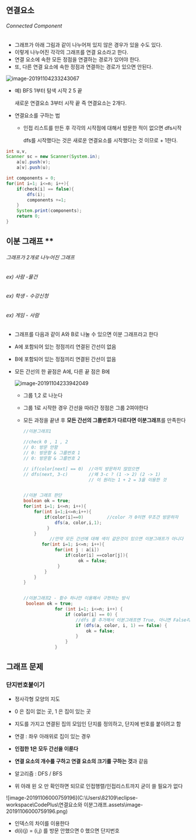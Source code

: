 ## 연결요소

###### Connected Component

- 그래프가 아래 그림과 같이 나누어져 있지 않은 경우가 있을 수도 있다.
- 이렇게 나누어진 각각의 그래프를 연결 요소라고 한다.
- 연결 요소에 속한 모든 정점을 연결하는 경로가 있어야 한다.
- 또, 다른 연결 요소에 속한 정점과 연결하는 경로가 있으면 안된다.

![image-20191104233243067](C:\Users\82109\AppData\Roaming\Typora\typora-user-images\image-20191104233243067.png)

- 예) BFS 1부터 탐색 시작 2 5                 끝

     새로운 연결요소 3부터 시작              끝  즉 연결요소는 2개다.

- 연결요소를 구하는 법

  - 인접 리스트를 만든 후 각각의 시작점에 대해서 방문한 적이 없으면 dfs시작 

    dfs를 시작했다는 것은 새로운 연결요소를 시작했다는 것 이므로 + 1한다.

```java
int u,v,
Scanner sc = new Scanner(System.in);
    a[u].push(v);
	a[v].push(u);

int components = 0;
for(int i=1; i<=n; i++){
    if(check[i] == false){
        dfs(i);
        components +=1;
    }
    System.print(components);
    return 0;
}

```

## 이분 그래프 **

###### 그래프가 2개로 나누어진 그래프

###### ex) 사람 -물건

###### ex) 학생 - 수강신청

###### ex) 게임 - 사람

- 그래프를 다음과 같이 A와 B로 나눌 수 있으면 이분 그래프라고 한다

- A에 포함되어 있는 정점끼리 연결된 간선이 없음

- B에 포함되어 있는 정점끼리 연결된 간선이 없음

- 모든 간선의 한 끝점은 A에, 다른 끝 점은 B에

  ![image-20191104233942049](C:\Users\82109\AppData\Roaming\Typora\typora-user-images\image-20191104233942049.png)

  - 그룹 1,2 로 나눈다

  - 그룹 1로 시작한 경우 간선을 따라간 정점은 그룹 2여야한다

  - 모든 과정을 끝낸 후 **모든 간선의 그룹번호가 다르다면 이분그래프**를 만족한다

    ```java
    //이분그래프1
    
    //check 0 , 1 , 2
    // 0: 방문 안함
    // 0: 방문함 & 그룹번호 1
    // 0: 방문함 & 그룹번호 2
    
    // if(color[next] == 0)  //아직 방문하지 않았으면
    // dfs(next, 3-c)		 //왜 3-c ? (1 -> 2) (2 -> 1) 
    						 // 이 원리는 1 + 2 = 3을 이용한 것
    
    
    //이분 그래프 판단
    boolean ok = true;
    for(int i=1; i<=n; i++){
        for(int i=1;i<=n;i++){
            if(color[i]==0)			//color 가 0이면 무조건 방문하자
                dfs(a, color,i,1);
       		 }
    	}
              //만약 모든 간선에 대해 색이 같은것이 있으면 이분그래프가 아니다
           for(int i=1; i<=n; i++){
                for(int j : a[i])
            		if(color[i] ==color[j]){	          
               			 ok = false;
           		 }
            }
        }
    }
    
    
    //이분그래프2 - 함수 하나만 이용해서 구현하는 방식
     boolean ok = true;
                for (int i=1; i<=n; i++) {
                    if (color[i] == 0) { 
                        //dfs 를 추가해서 이분그래프면 True, 아니면 False리턴
                        if (dfs(a, color, i, 1) == false) {
                            ok = false;
                        }
                    }
                }
    
    
    ```

    


## 그래프 문제

### 단지번호붙이기

- 정사각형 모양의 지도
- 0 은 집이 없는 곳, 1 은 집이 있는 곳
- 지도를 가지고 연결된 집의 모임인 단지를 정의하고, 단지에 번호를 붙이려고 함
- 연결 : 좌우 아래위로 집이 있는 경우

- **인접한 1은 모두 간선을 이룬다**
- **연결 요소의 개수를 구하고 연결 요소의 크기를 구하는 것**과 같음

- 알고리즘 : DFS / BFS

- 위 아래 왼 오 만 확인하면 되므로 인접행렬/인접리스트까지 굳이 쓸 필요가 없다

![image-20191106000759196](C:\Users\82109\eclipse-workspace\CodePlus\연결요소와 이분그래프.assets\image-20191106000759196.png)

- 인덱스의 차이를 이용한다
- d(i)(j) = (i,j) 를 방문 안했으면 0 했으면 단지번호

